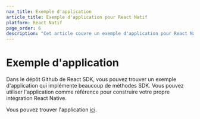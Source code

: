 ```yaml
---
nav_title: Exemple d'application
article_title: Exemple d'application pour React Natif
platform: React Natif
page_order: 6
description: "Cet article couvre un exemple d'application pour React Native qui intègre le Braze SDK"
---
```


# Exemple d'application

Dans le dépôt Github de React SDK, vous pouvez trouver un exemple d'application qui implémente beaucoup de méthodes SDK. Vous pouvez utiliser l'application comme référence pour construire votre propre intégration React Native.

Vous pouvez trouver l'application [ici](https://github.com/Appboy/appboy-react-sdk/tree/master/AppboyProject).
